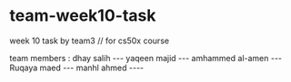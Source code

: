 # team-week10-task
week 10 task by team3 // for cs50x course


team members :
dhay salih --- 
yaqeen majid --- 
amhammed al-amen --- 
Ruqaya maed --- 
manhl ahmed ---- 

